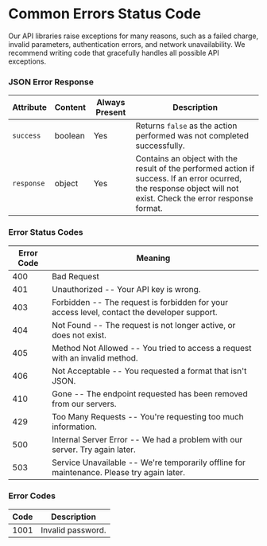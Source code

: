 # Common Errors Status Code

Our API libraries raise exceptions for many reasons, such as a failed charge, invalid parameters, authentication errors, and network unavailability. We recommend writing code that gracefully handles all possible API exceptions.

### JSON Error Response

Attribute | Content | Always Present | Description
--------- | ----------- | ----------- | -----------
`success` | boolean | Yes | Returns `false` as the action performed was not completed successfully.
`response` | object | Yes | Contains an object with the result of the performed action if success. If an error ocurred, the response object will not exist. Check the error response format.

### Error Status Codes

Error Code | Meaning
---------- | -------
400 | Bad Request
401 | Unauthorized -- Your API key is wrong.
403 | Forbidden -- The request is forbidden for your access level, contact the developer support.
404 | Not Found -- The request is not longer active, or does not exist.
405 | Method Not Allowed -- You tried to access a request with an invalid method.
406 | Not Acceptable -- You requested a format that isn't JSON.
410 | Gone -- The endpoint requested has been removed from our servers.
429 | Too Many Requests -- You're requesting too much information.
500 | Internal Server Error -- We had a problem with our server. Try again later.
503 | Service Unavailable -- We're temporarily offline for maintenance. Please try again later.

### Error Codes

Code | Description
--------- | -----------
1001 | Invalid password.
